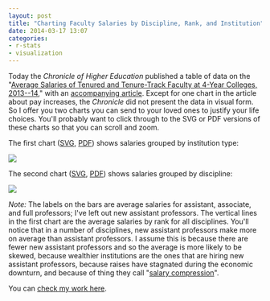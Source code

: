 ```yaml
---
layout: post
title: "Charting Faculty Salaries by Discipline, Rank, and Institution"
date: 2014-03-17 13:07
categories: 
- r-stats
- visualization
---
```


Today the *Chronicle of Higher Education* published a table of data on
the "[Average Salaries of Tenured and Tenure-Track Faculty at 4-Year
Colleges, 2013--14][]," with an [accompanying article][]. Except for one
chart in the article about pay increases, the *Chronicle* did not
present the data in visual form. So I offer you two charts you can send
to your loved ones to justify your life choices. You'll probably want to
click through to the SVG or PDF versions of these charts so that you can
scroll and zoom.

The first chart ([SVG][], [PDF][]) shows salaries grouped by institution
type:

<img src="/downloads/post/faculty-salaries-by-institution.svg">

The second chart ([SVG][1], [PDF][2]) shows salaries grouped by
discipline:

<img src="/downloads/post/faculty-salaries-by-discipline.svg">

*Note:* The labels on the bars are average salaries for assistant,
associate, and full professors; I've left out new assistant professors.
The vertical lines in the first chart are the average salaries by rank
for all disciplines. You'll notice that in a number of disciplines, new
assistant professors make more on average than assistant professors. I
assume this is because there are fewer new assistant professors and so
the average is more likely to be skewed, because wealthier institutions
are the ones that are hiring new assistant professors, because raises
have stagnated during the economic downturn, and because of thing they
call "[salary compression][]".

You can [check my work here][].

  [Average Salaries of Tenured and Tenure-Track Faculty at 4-Year
  Colleges, 2013--14]: http://chronicle.com/article/Average-Salaries-of-Tenured/145283/
  [accompanying article]: http://chronicle.com/article/Remedial-Educators-Contest/145349
  [SVG]: /downloads/post/faculty-salaries-by-institution.svg
  [PDF]: /downloads/post/faculty-salaries-by-institution.pdf
  [1]: /downloads/post/faculty-salaries-by-discipline.svg
  [2]: /downloads/post/faculty-salaries-by-discipline.pdf
  [salary compression]: http://www.insidehighered.com/news/2013/02/11/university-tries-deal-salary-compression-among-faculty-members
  [check my work here]: https://gist.github.com/lmullen/9606187
